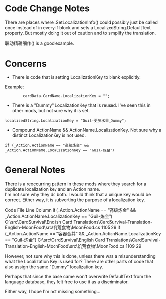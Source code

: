 ﻿# Code Change Notes
There are places where .SetLocalizationInfo() could possibly just be called once instead of in every if block and sets a LocalizedString.DefaultText property.  But mostly doing it out of caution and to simplify the translation.

联动精耕细作() is a good example.


# Concerns
* There is code that is setting LocalizationKey to blank explicitly.

Example:  
```		cardData.CardName.DefaultText = string.Concat(植株.CardName, "植株");
		cardData.CardName.LocalizationKey = "";
```

* There is a "Dummy" LocalizationKey that is reused.  I've seen this in other mods, but not sure why it is set.  

```localizedString.LocalizationKey = "Guil-更多水果_Dummy";```

* Compound ActionName && ActionName.LocalizationKey.  Not sure why a distinct LocalizationKey is not used.

```if (_Action.ActionName == "高级炼金" && _Action.ActionName.LocalizationKey == "Guil-炼金")```



# General Notes

There is a reoccurring pattern  in these mods where they search for a duplicate localization key and an Action name.  
I'm not sure why they do both.  I would think that a unique key would be correct.  Either way, it is subverting the purpose
of a localization key.

Code	File	Line	Column
		if (_Action.ActionName == "高级炼金" && _Action.ActionName.LocalizationKey == "Guil-炼金")	C:\src\CardSurvival\English Card Translations\CardSurvival-Translation-English-MoonFood\src\饥荒食物\MoonFood.cs	1105	29
		if (_Action.ActionName == "容器合并" && _Action.ActionName.LocalizationKey == "Guil-炼金")	C:\src\CardSurvival\English Card Translations\CardSurvival-Translation-English-MoonFood\src\饥荒食物\MoonFood.cs	1109	29


However, not sure why this is done, unless there was a misunderstanding what the Localization Key is used for?  There are other parts of code that also assign the same "Dummy" localization key.

Perhaps that since the base came won't overwrite DefaultText from the language database, they felt free to use it as a discriminator.

Either way, I hope I'm not missing something...


